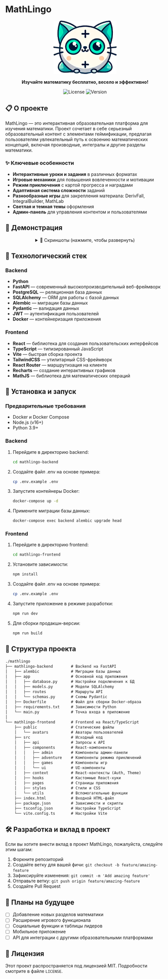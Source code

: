 # MathLingo

<div align="center">
  <img src="mathlingo-frontend/public/logo.png" alt="MathLingo logo" width="200"/>
  
  <p><strong>Изучайте математику бесплатно, весело и эффективно!</strong></p>
  
  ![License](https://img.shields.io/badge/license-MIT-blue)
  ![Version](https://img.shields.io/badge/version-0.0.1.6.3-green)
  
</div>

## 📋 О проекте

MathLingo — это интерактивная образовательная платформа для изучения математики. Проект сочетает в себе серьезный образовательный контент с элементами геймификации, предлагая пользователям увлекательный путь к освоению математических концепций, включая производные, интегралы и другие разделы математики.

### ✨ Ключевые особенности

- **Интерактивные уроки и задания** в различных форматах
- **Игровые механики** для повышения вовлеченности и мотивации
- **Режим приключения** с картой прогресса и наградами
- **Адаптивная система сложности** заданий
- **Разнообразные игры** для закрепления материала: DerivFall, IntegralBuilder, MathLab
- **Светлая и темная темы** оформления
- **Админ-панель** для управления контентом и пользователями

## 📸 Демонстрация

<div align="center">
  <details>
    <summary>📱 Скриншоты (нажмите, чтобы развернуть)</summary>
    <p>Главная страница</p>
    <img src="docs/screenshots/home.png" alt="Главная страница" width="600"/>
    <p>Игровой режим</p>
    <img src="docs/screenshots/game.png" alt="Игровой режим" width="600"/>
    <p>Демонстрация игры</p>
    <img src="docs/screenshots/derivfall.png" alt="Падающие производные" width="600"/>
  </details>
</div>

## 🔧 Технологический стек

### Backend

- **Python**
- **FastAPI** — современный высокопроизводительный веб-фреймворк
- **PostgreSQL** — реляционная база данных
- **SQLAlchemy** — ORM для работы с базой данных
- **Alembic** — миграции базы данных
- **Pydantic** — валидация данных
- **JWT** — аутентификация пользователей
- **Docker** — контейнеризация приложения

### Frontend

- **React** — библиотека для создания пользовательских интерфейсов
- **TypeScript** — типизированный JavaScript
- **Vite** — быстрая сборка проекта
- **TailwindCSS** — утилитарный CSS-фреймворк
- **React Router** — маршрутизация на клиенте
- **Recharts** — создание интерактивных графиков
- **MathJS** — библиотека для математических операций

## 🚀 Установка и запуск

### Предварительные требования

- Docker и Docker Compose
- Node.js (v16+)
- Python 3.9+

### Backend

1. Перейдите в директорию backend:
   ```bash
   cd mathlingo-backend
   ```

2. Создайте файл .env на основе примера:
   ```bash
   cp .env.example .env
   ```

3. Запустите контейнеры Docker:
   ```bash
   docker-compose up -d
   ```

4. Примените миграции базы данных:
   ```bash
   docker-compose exec backend alembic upgrade head
   ```

### Frontend

1. Перейдите в директорию frontend:
   ```bash
   cd mathlingo-frontend
   ```

2. Установите зависимости:
   ```bash
   npm install
   ```

3. Создайте файл .env на основе примера:
   ```bash
   cp .env.example .env
   ```

4. Запустите приложение в режиме разработки:
   ```bash
   npm run dev
   ```

5. Для сборки продакшн-версии:
   ```bash
   npm run build
   ```

## 📁 Структура проекта

```
./mathlingo
├── mathlingo-backend        # Backend на FastAPI
│   ├── alembic              # Миграции базы данных
│   ├── app                  # Основной код приложения
│   │   ├── database.py      # Настройки подключения к БД
│   │   ├── models.py        # Модели SQLAlchemy
│   │   ├── routes           # Маршруты API
│   │   └── schemas.py       # Схемы Pydantic
│   ├── Dockerfile           # Файл для сборки Docker-образа
│   ├── requirements.txt     # Зависимости Python
│   └── main.py              # Точка входа в приложение
│
└── mathlingo-frontend       # Frontend на React/TypeScript
    ├── public               # Статические файлы
    │   └── avatars          # Аватары пользователей
    ├── src                  # Исходный код
    │   ├── api              # Запросы к API
    │   ├── components       # React-компоненты
    │   │   ├── admin        # Компоненты админ-панели
    │   │   ├── adventure    # Компоненты режима приключений
    │   │   ├── games        # Компоненты игр
    │   │   └── ui           # UI-компоненты
    │   ├── context          # React-контексты (Auth, Theme)
    │   ├── hooks            # Кастомные React-хуки
    │   ├── pages            # Страницы приложения
    │   ├── styles           # Стили и CSS
    │   └── utils            # Вспомогательные функции
    ├── index.html           # Входной HTML-файл
    ├── package.json         # Зависимости и скрипты
    ├── tsconfig.json        # Настройки TypeScript
    └── vite.config.ts       # Настройки Vite
```

## 🛠 Разработка и вклад в проект

Если вы хотите внести вклад в проект MathLingo, пожалуйста, следуйте этим шагам:

1. Форкните репозиторий
2. Создайте ветку для вашей фичи: `git checkout -b feature/amazing-feature`
3. Зафиксируйте изменения: `git commit -m 'Add amazing feature'`
4. Отправьте ветку: `git push origin feature/amazing-feature`
5. Создайте Pull Request

## 📝 Планы на будущее

- [ ] Добавление новых разделов математики
- [ ] Расширение игрового функционала
- [ ] Социальные функции и таблицы лидеров
- [ ] Мобильное приложение
- [ ] API для интеграции с другими образовательными платформами

## 📄 Лицензия

Этот проект распространяется под лицензией MIT. Подробности смотрите в файле `LICENSE`.
